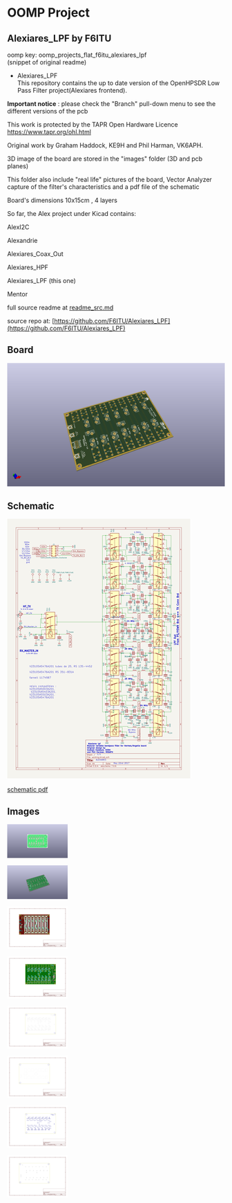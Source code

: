 # OOMP Project  
## Alexiares_LPF  by F6ITU  
  
oomp key: oomp_projects_flat_f6itu_alexiares_lpf  
(snippet of original readme)  
  
- Alexiares_LPF  
This repository contains the up to date version of the OpenHPSDR Low Pass Filter project(Alexiares frontend).   
  
**Important notice** : please check the "Branch" pull-down menu to see the different versions of the pcb  
  
  
This work is protected by the TAPR Open Hardware Licence https://www.tapr.org/ohl.html  
  
Original work by Graham Haddock, KE9H and Phil Harman, VK6APH.  
  
3D image of the board are stored in the "images" folder (3D and pcb planes)  
  
This folder also include "real life" pictures of the board, Vector Analyzer capture of the filter's characteristics and a pdf file of the schematic  
  
Board's dimensions 10x15cm , 4 layers  
  
So far, the Alex project under Kicad contains:   
  
AlexI2C  
  
Alexandrie   
  
Alexiares_Coax_Out  
  
Alexiares_HPF  
  
Alexiares_LPF (this one)  
  
Mentor  
  
  full source readme at [readme_src.md](readme_src.md)  
  
source repo at: [https://github.com/F6ITU/Alexiares_LPF](https://github.com/F6ITU/Alexiares_LPF)  
## Board  
  
[![working_3d.png](working_3d_600.png)](working_3d.png)  
## Schematic  
  
[![working_schematic.png](working_schematic_600.png)](working_schematic.png)  
  
[schematic pdf](working_schematic.pdf)  
## Images  
  
[![working_3D_bottom.png](working_3D_bottom_140.png)](working_3D_bottom.png)  
  
[![working_3D_top.png](working_3D_top_140.png)](working_3D_top.png)  
  
[![working_assembly_page_01.png](working_assembly_page_01_140.png)](working_assembly_page_01.png)  
  
[![working_assembly_page_02.png](working_assembly_page_02_140.png)](working_assembly_page_02.png)  
  
[![working_assembly_page_03.png](working_assembly_page_03_140.png)](working_assembly_page_03.png)  
  
[![working_assembly_page_04.png](working_assembly_page_04_140.png)](working_assembly_page_04.png)  
  
[![working_assembly_page_05.png](working_assembly_page_05_140.png)](working_assembly_page_05.png)  
  
[![working_assembly_page_06.png](working_assembly_page_06_140.png)](working_assembly_page_06.png)  
